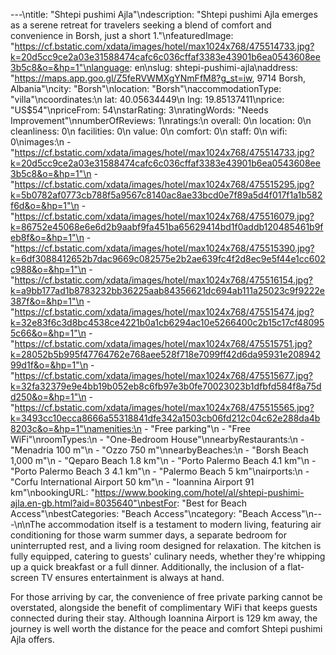 ---\ntitle: "Shtepi pushimi Ajla"\ndescription: "Shtepi pushimi Ajla emerges as a serene retreat for travelers seeking a blend of comfort and convenience in Borsh, just a short 1."\nfeaturedImage: "https://cf.bstatic.com/xdata/images/hotel/max1024x768/475514733.jpg?k=20d5cc9ce2a03e31588474cafc6c036cffaf3383e43901b6ea0543608ee3b5c8&o=&hp=1"\nlanguage: en\nslug: shtepi-pushimi-ajla\naddress: "https://maps.app.goo.gl/Z5feRVWMXgYNmFfM8?g_st=iw, 9714 Borsh, Albania"\ncity: "Borsh"\nlocation: "Borsh"\naccommodationType: "villa"\ncoordinates:\n  lat: 40.05634449\n  lng: 19.85137411\nprice: "US$54"\npriceFrom: 54\nstarRating: 3\nratingWords: "Needs Improvement"\nnumberOfReviews: 1\nratings:\n  overall: 0\n  location: 0\n  cleanliness: 0\n  facilities: 0\n  value: 0\n  comfort: 0\n  staff: 0\n  wifi: 0\nimages:\n  - "https://cf.bstatic.com/xdata/images/hotel/max1024x768/475514733.jpg?k=20d5cc9ce2a03e31588474cafc6c036cffaf3383e43901b6ea0543608ee3b5c8&o=&hp=1"\n  - "https://cf.bstatic.com/xdata/images/hotel/max1024x768/475515295.jpg?k=5b0782af0773cb788f5a9567c8140ac8ae33bcd0e7f89a5d4f017f1a1b582f6d&o=&hp=1"\n  - "https://cf.bstatic.com/xdata/images/hotel/max1024x768/475516079.jpg?k=86752e45068e6e6d2b9aabf9fa451ba65629414bd1f0addb120485461b9feb8f&o=&hp=1"\n  - "https://cf.bstatic.com/xdata/images/hotel/max1024x768/475515390.jpg?k=6df3088412652b7dac9669c082575e2b2ae639fc4f2d8ec9e5f44e1cc602c988&o=&hp=1"\n  - "https://cf.bstatic.com/xdata/images/hotel/max1024x768/475516154.jpg?k=a9bb177ad1b8783232bb36225aab84356621dc694ab111a25023c9f9222e387f&o=&hp=1"\n  - "https://cf.bstatic.com/xdata/images/hotel/max1024x768/475515474.jpg?k=32e83f6c3d8bc4538ce4221b0a1cb6294ac10e5266400c2b15c17cf480955c66&o=&hp=1"\n  - "https://cf.bstatic.com/xdata/images/hotel/max1024x768/475515751.jpg?k=28052b5b995f47764762e768aee528f718e7099ff42d6da95931e20894299d1f&o=&hp=1"\n  - "https://cf.bstatic.com/xdata/images/hotel/max1024x768/475515677.jpg?k=32fa32379e9e4bb19b052eb8c6fb97e3b0fe70023023b1dfbfd584f8a75dd250&o=&hp=1"\n  - "https://cf.bstatic.com/xdata/images/hotel/max1024x768/475515565.jpg?k=3493cc10ecca8666a55318841dfe342a1503cb06fd212c04c62e288da4b8203c&o=&hp=1"\namenities:\n  - "Free parking"\n  - "Free WiFi"\nroomTypes:\n  - "One-Bedroom House"\nnearbyRestaurants:\n  - "Menadria 100 m"\n  - "Ozzo 750 m"\nnearbyBeaches:\n  - "Borsh Beach 1,000 m"\n  - "Qeparo Beach 1.8 km"\n  - "Porto Palermo Beach 4.1 km"\n  - "Porto Palermo Beach 3 4.1 km"\n  - "Palermo Beach 5 km"\nairports:\n  - "Corfu International Airport 50 km"\n  - "Ioannina Airport 91 km"\nbookingURL: "https://www.booking.com/hotel/al/shtepi-pushimi-ajla.en-gb.html?aid=8035640"\nbestFor: "Best for Beach Access"\nbestCategories: "Beach Access"\ncategory: "Beach Access"\n---\n\nThe accommodation itself is a testament to modern living, featuring air conditioning for those warm summer days, a separate bedroom for uninterrupted rest, and a living room designed for relaxation. The kitchen is fully equipped, catering to guests' culinary needs, whether they're whipping up a quick breakfast or a full dinner. Additionally, the inclusion of a flat-screen TV ensures entertainment is always at hand.

For those arriving by car, the convenience of free private parking cannot be overstated, alongside the benefit of complimentary WiFi that keeps guests connected during their stay. Although Ioannina Airport is 129 km away, the journey is well worth the distance for the peace and comfort Shtepi pushimi Ajla offers.